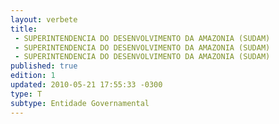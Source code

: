 ```yaml
---
layout: verbete
title:
 - SUPERINTENDENCIA DO DESENVOLVIMENTO DA AMAZONIA (SUDAM)
 - SUPERINTENDENCIA DO DESENVOLVIMENTO DA AMAZONIA (SUDAM)
 - SUPERINTENDENCIA DO DESENVOLVIMENTO DA AMAZONIA (SUDAM)
published: true
edition: 1  
updated: 2010-05-21 17:55:33 -0300
type: T
subtype: Entidade Governamental
---
```



